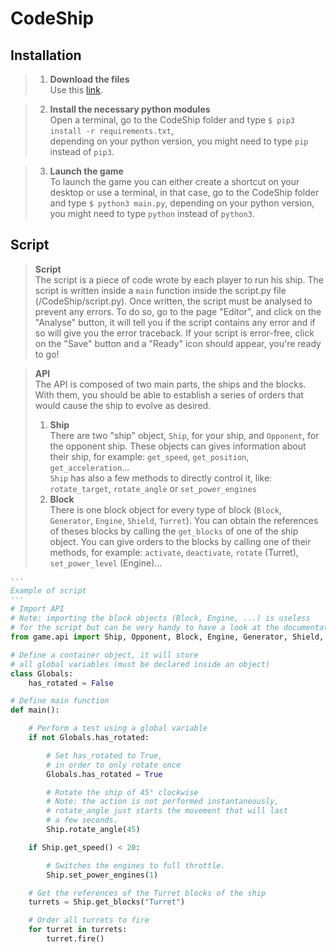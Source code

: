 # CodeShip

## Installation

> 1. **Download the files**  
   Use this [link](https://downgit.github.io/#/home?url=https://github.com/Plouc314/CodeShip/tree/master/CodeShip).

> 2. **Install the necessary python modules**  
    Open a terminal, go to the CodeShip folder and 
    type `$ pip3 install -r requirements.txt`,  
    depending on your python version, you might need to type
    `pip` instead of `pip3`.

> 3. **Launch the game**  
    To launch the game you can either create a shortcut on your desktop or use a terminal, in that case, go to the CodeShip folder and type `$ python3 main.py`, depending on your python version, you might need to type
    `python` instead of `python3`.

## Script
> **Script**  
The script is a piece of code wrote by each player to run his ship. The script is written inside a `main` function inside the script.py file (/CodeShip/script.py). Once written, the script must be analysed to prevent any errors. To do so, go to the page "Editor", and click on the "Analyse" button, it will tell you if the script contains any error and if so will give you the error traceback. If your script is error-free, click on the "Save" button and a "Ready" icon should appear, you're ready to go! 

> **API**  
The API is composed of two main parts, the ships and the blocks. With them, you should be able to establish a series of orders that would cause the ship to evolve as desired.  
> 1. **Ship**  
    There are two "ship" object, `Ship`, for your ship, and `Opponent`, for the opponent ship.
    These objects can gives information about their ship, for example: `get_speed`, `get_position`, `get_acceleration`...  
    `Ship` has also a few methods to directly control it, like: `rotate_target`, `rotate_angle` or `set_power_engines`
> 2. **Block**  
    There is one block object for every type of block (`Block`, `Generator`, `Engine`, `Shield`, `Turret`). You can obtain the references of theses blocks by calling the `get_blocks` of one of the ship object. You can give orders to the blocks by calling one of their methods, for example: `activate`, `deactivate`, `rotate` (Turret), `set_power_level` (Engine)...  

``` python
'''
Example of script
'''
# Import API
# Note: importing the block objects (Block, Engine, ...) is useless
# for the script but can be very handy to have a look at the documentation
from game.api import Ship, Opponent, Block, Engine, Generator, Shield, Turret, Constants

# Define a container object, it will store
# all global variables (must be declared inside an object)
class Globals:
    has_rotated = False

# Define main function
def main():

    # Perform a test using a global variable
    if not Globals.has_rotated:

        # Set has_rotated to True, 
        # in order to only rotate once
        Globals.has_rotated = True

        # Rotate the ship of 45° clockwise
        # Note: the action is not performed instantaneously,
        # rotate_angle just starts the movement that will last
        # a few seconds.
        Ship.rotate_angle(45)

    if Ship.get_speed() < 20:

        # Switches the engines to full throttle.
        Ship.set_power_engines(1)

    # Get the references of the Turret blocks of the ship
    turrets = Ship.get_blocks("Turret")

    # Order all turrets to fire
    for turret in turrets:
        turret.fire()

```
